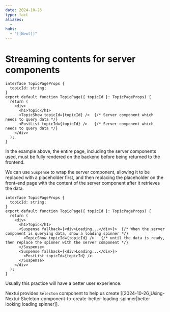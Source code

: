 ```yaml
---
date: 2024-10-26
type: fact
aliases:
  -
hubs:
  - "[[Next]]"
---
```


# Streaming contents for server components

```tsx
interface TopicPageProps {
  topicId: string;
}
export default function TopicPage({ topicId }: TopicPageProps) {
  return (
    <div>
      <h1>Topic</h1>
      <TopicShow topicId={topicId} />  {/* Server component which needs to query data */}
      <PostList topicId={topicId} />   {/* Server component which needs to query data */}
    </div>
  );
}

```


In the example above, the entire page, including the server components used, must be fully rendered on the backend before being returned to the frontend.

We can use `Suspense` to wrap the server component, allowing it to be replaced with a placeholder first, and then replacing the placeholder on the front-end page with the content of the server component after it retrieves the data.

```tsx
interface TopicPageProps {
  topicId: string;
}
export default function TopicPage({ topicId }: TopicPageProps) {
  return (
    <div>
      <h1>Topic</h1>
      <Suspense fallback={<div>Loading...</div>}>  {/* When the server component is querying data, show a loading spinner */}
        <TopicShow topicId={topicId} />   {/* until the data is ready, then replace the spinner with the server component */}
      </Suspense>
      <Suspense fallback={<div>Loading...</div>}>
        <PostList topicId={topicId} />
      </Suspense>
    </div>
  );
}

```

Usually this practice will have a better user experience.

Nextui provides `Selecton` component to help us create [[2024-10-26_Using-Nextui-Skeleton-component-to-create-better-loading-spinner|better looking loading spinner]].
